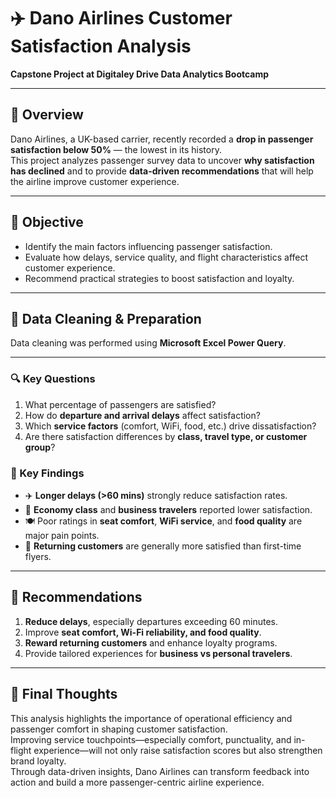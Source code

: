 # ✈️ Dano Airlines Customer Satisfaction Analysis  

**Capstone Project at Digitaley Drive Data Analytics Bootcamp**

---

## 🧭 Overview  
Dano Airlines, a UK-based carrier, recently recorded a **drop in passenger satisfaction below 50%** — the lowest in its history.  
This project analyzes passenger survey data to uncover **why satisfaction has declined** and to provide **data-driven recommendations** that will help the airline improve customer experience.

---

## 🎯 Objective  
- Identify the main factors influencing passenger satisfaction.  
- Evaluate how delays, service quality, and flight characteristics affect customer experience.  
- Recommend practical strategies to boost satisfaction and loyalty.  

---

## 🧹 Data Cleaning & Preparation  
Data cleaning was performed using **Microsoft Excel Power Query**.


---

### 🔍 Key Questions  
1. What percentage of passengers are satisfied?  
2. How do **departure and arrival delays** affect satisfaction?  
3. Which **service factors** (comfort, WiFi, food, etc.) drive dissatisfaction?  
4. Are there satisfaction differences by **class, travel type, or customer group**?

### 📌 Key Findings  
- ✈️ **Longer delays (>60 mins)** strongly reduce satisfaction rates.  
- 💺 **Economy class** and **business travelers** reported lower satisfaction.  
- 🍽️ Poor ratings in **seat comfort**, **WiFi service**, and **food quality** are major pain points.  
- 🔁 **Returning customers** are generally more satisfied than first-time flyers.  

---

## 🚀 Recommendations

1. **Reduce delays**, especially departures exceeding 60 minutes.
2. Improve **seat comfort, Wi-Fi reliability, and food quality**.
3. **Reward returning customers** and enhance loyalty programs.
4. Provide tailored experiences for **business vs personal travelers**.

---

## 🎯 Final Thoughts  
This analysis highlights the importance of operational efficiency and passenger comfort in shaping customer satisfaction.  
Improving service touchpoints—especially comfort, punctuality, and in-flight experience—will not only raise satisfaction scores but also strengthen brand loyalty.  
Through data-driven insights, Dano Airlines can transform feedback into action and build a more passenger-centric airline experience.  
